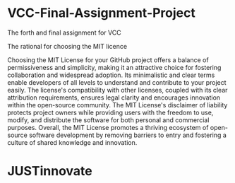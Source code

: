 # VCC-Final-Assignment-Project
The forth and final assignment for VCC 

The rational for choosing the MIT licence

Choosing the MIT License for your GitHub project offers a balance of permissiveness 
and simplicity, making it an attractive choice for fostering collaboration and widespread adoption. 
Its minimalistic and clear terms enable developers of all levels to understand and contribute to 
your project easily. The license's compatibility with other licenses, coupled with its clear attribution 
requirements, ensures legal clarity and encourages innovation within the open-source community. 
The MIT License's disclaimer of liability protects project owners while providing users with the 
freedom to use, modify, and distribute the software for both personal and commercial purposes. 
Overall, the MIT License promotes a thriving ecosystem of open-source software development 
by removing barriers to entry and fostering a culture of shared knowledge and innovation.

 <h1>JUSTinnovate